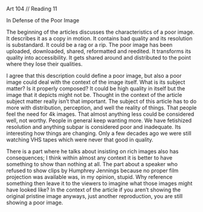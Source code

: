 Art 104 // Reading 11 

In Defense of the Poor Image 

The beginning of the articles discusses the characteristics of a poor image. It describes it as a copy in motion. It contains bad quality and its resolution is substandard. It could be a rag or a rip. The poor image has been uploaded, downloaded, shared, reformatted and reedited. It transforms its quality into accessibility. It gets shared around and distributed to the point where they lose their qualities. 

I agree that this description could define a poor image, but also a poor image could deal with the context of the image itself. What is its subject matter? Is it properly composed? It could be high quality in itself but the image that it depicts might not be. Thought in the context of the article subject matter really isn’t that important. The subject of this article has to do more with distribution, perception, and well the reality of things. That people feel the need for 4k images. That almost anything less could be considered well, not worthy. People in general keep wanting more. We have fetishized resolution and anything subpar is considered poor and inadequate. Its interesting how things are changing. Only a few decades ago we were still watching VHS tapes which were never that good in quality. 

There is a part where he talks about insisting on rich images also has consequences; I think within almost any context it is better to have something to show than nothing at all. The part about a speaker who refused to show clips by Humphrey Jennings because no proper film projection was available was, in my opinion, stupid. Why reference something then leave it to the viewers to imagine what those images  might have looked like? In the context of the article if you aren’t showing the original pristine image anyways, just another reproduction, you are still showing a poor image. 
